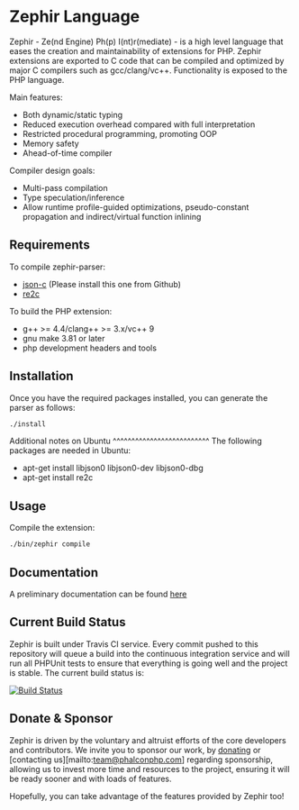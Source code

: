 Zephir Language
===============

Zephir - Ze(nd Engine) Ph(p) I(nt)r(mediate) - is a high level language that eases the creation and maintainability
of extensions for PHP. Zephir extensions are exported to C code that can be compiled and optimized by major C compilers
such as gcc/clang/vc++. Functionality is exposed to the PHP language.

Main features:

* Both dynamic/static typing
* Reduced execution overhead compared with full interpretation
* Restricted procedural programming, promoting OOP
* Memory safety
* Ahead-of-time compiler

Compiler design goals:

* Multi-pass compilation
* Type speculation/inference
* Allow runtime profile-guided optimizations, pseudo-constant propagation and indirect/virtual function inlining

Requirements
------------

To compile zephir-parser:

* [json-c](https://github.com/json-c/json-c) (Please install this one from Github)
* [re2c](http://re2c.org/)

To build the PHP extension:

* g++ >= 4.4/clang++ >= 3.x/vc++ 9
* gnu make 3.81 or later
* php development headers and tools

Installation
------------
Once you have the required packages installed, you can generate the parser as follows:

```bash
./install
```

Additional notes on Ubuntu
^^^^^^^^^^^^^^^^^^^^^^^^^^
The following packages are needed in Ubuntu:

* apt-get install libjson0 libjson0-dev libjson0-dbg
* apt-get install re2c

Usage
-----
Compile the extension:

```bash
./bin/zephir compile
```

Documentation
-------------
A preliminary documentation can be found [here](http://zephir-lang.com/)

Current Build Status
--------------------
Zephir is built under Travis CI service. Every commit pushed to this repository will queue a build into the continuous
integration service and will run all PHPUnit tests to ensure that everything is going well and the project is stable.
The current build status is:

[![Build Status](https://secure.travis-ci.org/phalcon/zephir.png?branch=master)](http://travis-ci.org/phalcon/zephir)

Donate & Sponsor
----------------
Zephir is driven by the voluntary and altruist efforts of the core developers and contributors.
We invite you to sponsor our work, by [donating](https://www.gittip.com/phalcon/) or
[contacting us][mailto:team@phalconphp.com] regarding
sponsorship, allowing us to invest more time and resources to the project, ensuring it will be
ready sooner and with loads of features.

Hopefully, you can take advantage of the features provided by Zephir too!

